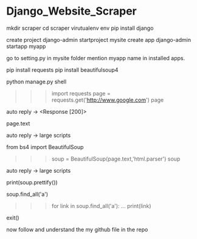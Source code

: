 # Django_Website_Scraper

mkdir scraper
cd scraper
virutualenv env
pip install django

create project
	django-admin startproject mysite
create app
	django-admin startapp myapp

go to setting.py in mysite folder mention myapp name in installed apps.

pip install requests
pip install beautifulsoup4 

python manage.py shell

>>> import requests
>>> page = requests.get('http://www.google.com')
>>> page

auto reply -> <Response [200]>

page.text

auto reply -> large scripts


from bs4 import BeautifulSoup
>>> soup = BeautifulSoup(page.text,'html.parser')
>>> soup

auto reply -> large scripts


print(soup.prettify())


soup.find_all('a')


>>> for link in soup.find_all('a'):
...     print(link)

exit()


now follow and understand the my github file in the repo
